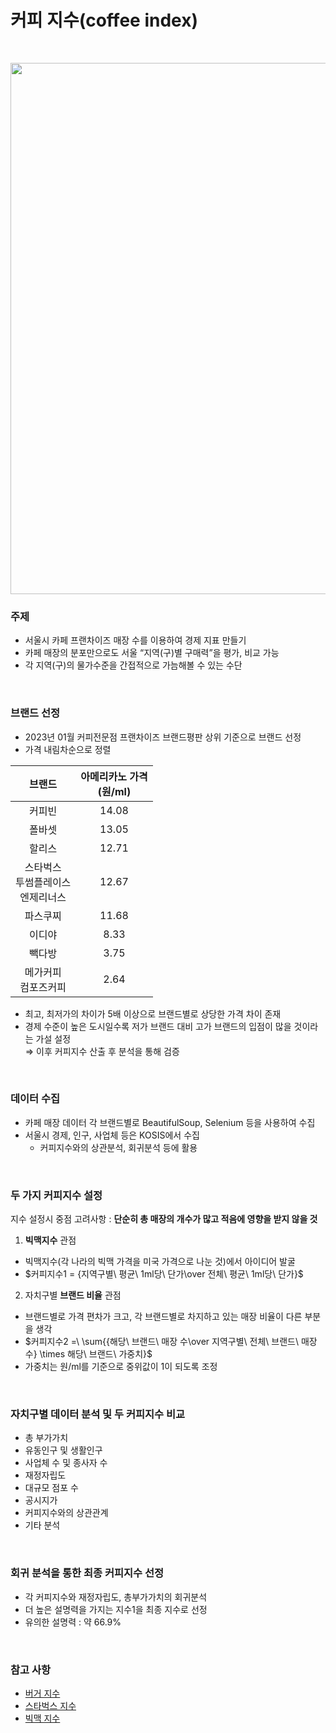 # 커피 지수(coffee index)
<br>
<p align="center">
  <img src="https://github.com/kseob758/coffee-index/assets/125840318/bfac0a85-1af2-4fdc-a4c8-522db8a711dc" width=850>
</p>

### 주제
- 서울시 카페 프랜차이즈 매장 수를 이용하여 경제 지표 만들기
- 카페 매장의 분포만으로도 서울 “지역(구)별 구매력”을 평가, 비교 가능
- 각 지역(구)의 물가수준을 간접적으로 가늠해볼 수 있는 수단
<br>

### 브랜드 선정
- 2023년 01월 커피전문점 프랜차이즈 브랜드평판 상위 기준으로 브랜드 선정
- 가격 내림차순으로 정렬

| 브랜드 | 아메리카노 가격 <br>(원/ml) |
|:---:|:---:|
| 커피빈 | 14.08 |
| 폴바셋 | 13.05 |
| 할리스 | 12.71 |
| 스타벅스<br>투썸플레이스<br>엔제리너스 | 12.67 |
| 파스쿠찌 | 11.68 |
| 이디야 | 8.33 |
| 빽다방 | 3.75 |
| 메가커피<br> 컴포즈커피 | 2.64 |
- 최고, 최저가의 차이가 5배 이상으로 브랜드별로 상당한 가격 차이 존재
- 경제 수준이 높은 도시일수록 저가 브랜드 대비 고가 브랜드의 입점이 많을 것이라는 가설 설정 <br>
 ⇒ 이후 커피지수 산출 후 분석을 통해 검증
<br>

### 데이터 수집
- 카페 매장 데이터 각 브랜드별로 BeautifulSoup, Selenium 등을 사용하여 수집
- 서울시 경제, 인구, 사업체 등은 KOSIS에서 수집
  - 커피지수와의 상관분석, 회귀분석 등에 활용
<br>

### 두 가지 커피지수 설정
지수 설정시 중점 고려사항 : **단순히 총 매장의 개수가 많고 적음에 영향을 받지 않을 것**
1. **빅맥지수** 관점
- 빅맥지수(각 나라의 빅맥 가격을 미국 가격으로 나눈 것)에서 아이디어 발굴
- $커피지수1 = {지역구별\ 평균\ 1ml당\ 단가\over 전체\ 평균\ 1ml당\ 단가\}$
2. 자치구별 **브랜드 비율** 관점
- 브랜드별로 가격 편차가 크고, 각 브랜드별로 차지하고 있는 매장 비율이 다른 부분을 생각
- $커피지수2 =\ \sum{{해당\ 브랜드\ 매장 수\over 지역구별\ 전체\ 브랜드\ 매장수} \times 해당\ 브랜드\ 가중치}$
- 가중치는 원/ml를 기준으로 중위값이 1이 되도록 조정
<br>

### 자치구별 데이터 분석 및 두 커피지수 비교
- 총 부가가치
- 유동인구 및 생활인구
- 사업체 수 및 종사자 수
- 재정자립도
- 대규모 점포 수
- 공시지가
- 커피지수와의 상관관계
- 기타 분석
<br>

### 회귀 분석을 통한 최종 커피지수 선정
- 각 커피지수와 재정자립도, 총부가가치의 회귀분석
- 더 높은 설명력을 가지는 지수1을 최종 지수로 선정
- 유의한 설명력 : 약 66.9%
<br>

### 참고 사항
- [버거 지수](http://openlook.org/wp/does-lotteria-locate-different/)
- [스타벅스 지수](https://www.finder.com/starbucks-index)
- [빅맥 지수](https://ko.wikipedia.org/wiki/%EB%B9%85%EB%A7%A5_%EC%A7%80%EC%88%98)
